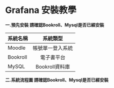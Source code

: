 # Grafana 安裝教學
**一.預先安裝
請確認Bookroll、Mysql是否已經安裝**

系統名稱       | 系統類型           | 
--------------|:-----------------:|
Moodle        | 帳號單一登入系統   |  
Bookroll      | 電子書平台        |  
MySQL         | Bookroll資料庫    | 

**二.系統流程圖
請確認Bookroll、Mysql是否已經安裝**
